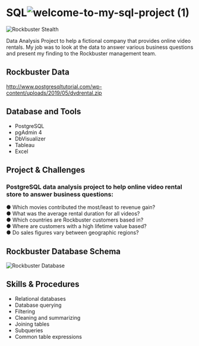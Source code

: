 # SQL![welcome-to-my-sql-project (1)](https://github.com/Rampapam/SQL/assets/60465303/aeea10f4-228f-4a86-b10a-574c0ab5fea0)


![Rockbuster Stealth](https://github.com/Rampapam/SQL/assets/60465303/80adae3f-a7a1-4c9f-b062-adf7efde2542)

Data Analysis Project to help a fictional company that provides online video rentals. My job was to look at the data to answer various business questions and present my finding to the Rockbuster management team. 


## Rockbuster Data
http://www.postgresqltutorial.com/wp-content/uploads/2019/05/dvdrental.zip


## Database and Tools
- PostgreSQL
- pgAdmin 4 
- DbVisualizer 
- Tableau
- Excel

  
## Project & Challenges 
### PostgreSQL data analysis project to help online video rental store to answer business questions:
● Which movies contributed the most/least to revenue gain?                                                                                                                                                                    
● What was the average rental duration for all videos?                                                                                                                                                                        
● Which countries are Rockbuster customers based in?                                                                                                                                                                          
● Where are customers with a high lifetime value based?                                                                                                                                                                       
● Do sales figures vary between geographic regions?


## Rockbuster Database Schema
![Rockbuster Database](https://github.com/Rampapam/SQL/assets/60465303/256ab72b-8dd1-417a-a995-751bbecc0570)


## Skills & Procedures
- Relational databases
- Database querying
- Filtering
- Cleaning and summarizing
- Joining tables
- Subqueries
- Common table expressions

  
